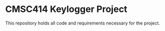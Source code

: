 # CMSC414 Keylogger Project

This repository holds all code and requirements necessary for the project.
